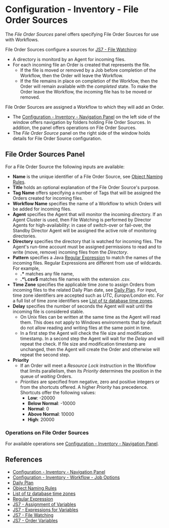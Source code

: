 # Configuration - Inventory - File Order Sources

The *File Order Sources* panel offers specifying File Order Sources for use with Workflows.

File Order Sources configure a sources for [JS7 - File Watching](https://kb.sos-berlin.com/display/JS7/JS7+-+File+Watching): 

- A directory is monitord by an Agent for incoming files.
- For each incoming file an Order is created that represents the file. 
  - If the file is moved or removed by a Job before completion of the Workflow, then the Order will leave the Workflow.
  - If the file remains in place on completion of the Workfow, then the Order will remain available with the *completed* state. To make the Order leave the Workflow, the incoming file has to be moved or removed.

File Order Sources are assigned a Workflow to which they will add an Order.

- The [Configuration - Inventory - Navigation Panel](/configuration-inventory-navigation) on the left side of the window offers navigation by folders holding File Order Sources. In addition, the panel offers operations on File Order Sources.
- The *File Order Source* panel on the right side of the window holds details for File Order Source configuration.

## File Order Sources Panel

For a File Order Source the following inputs are available:

- **Name** is the unique identifier of a File Order Source, see [Object Naming Rules](/object-naming-rules).
- **Title** holds an optional explanation of the File Order Source's purpose.
- **Tag Name** offers specifying a number of Tags that will be assigned the Orders created for incoming files.
- **Workflow Name** specifies the name of a Workflow to which Orders will be added for incoming files.
- **Agent** specifies the Agent that will monitor the incoming directory.  If an Agent Cluster is used, then File Watching is performed by Director Agents for high-availability: in case of switch-over or fail-over, the Standby Director Agent will be assigned the active role of monitoring directories.
- **Directory** specifies the directory that is watched for incoming files. The Agent's run-time account must be assigned permissions to read and to write (move, remove) incoming files from the *Directory*.
- **Pattern** specifies a Java [Regular Expression](https://en.wikipedia.org/wiki/Regular_expression) to match the names of the incoming files. Regular Expressions are different from use of wildcards. For example, 
  - **.\*** matches any file name,
  - **.\*\\.csv$** matches file names with the extension .csv.
- **Time Zone** specifies the applicable time zone to assign Orders from incoming files to the related Daily Plan date, see [Daily Plan](/daily-plan). For input, time zone identifiers are accepted such as *UTC*, *Europe/London* etc. For a full list of time zone identifiers see [List of tz database time zones](https://en.wikipedia.org/wiki/List_of_tz_database_time_zones).
- **Delay** specifies the number of seconds the Agent will wait until the incoming file is considered stable.
  - On Unix files can be written at the same time as the Agent will read them. This does not apply to Windows environments that by default do not allow reading and writing files at the same point in time.
  - In a first step the Agent will check the file size and modification timestamp. In a second step the Agent will wait for the *Delay* and will repeat the check. If file size and modification timestamp are unchanged, then the Agent will create the Order and otherwise will repeat the second step.
- **Priority**
  - If an Order will meet a *Resource Lock* instruction in the Workflow that limits parallelism, then its *Priority* determines the position in the queue of *waiting* Orders.
  - *Priorities* are specified from negative, zero and positive integers or from the shortcuts offered. A higher *Priority* has precedence. Shortcuts offer the following values:
    - **Low**: -20000
    - **Below Normal**: -10000
    - **Normal**: 0
    - **Above Normal**: 10000
    - **High**: 20000

### Operations on File Order Sources

For available operations see [Configuration - Inventory - Navigation Panel](/configuration-inventory-navigation).

## References

- [Configuration - Inventory - Navigation Panel](/configuration-inventory-navigation)
- [Configuration - Inventory - Workflow - Job Options](/configuration-inventory-workflow-job-options)
- [Daily Plan](/daily-plan)
- [Object Naming Rules](/object-naming-rules)
- [List of tz database time zones](https://en.wikipedia.org/wiki/List_of_tz_database_time_zones)
- [Regular Expression](https://en.wikipedia.org/wiki/Regular_expression)
- [JS7 - Assignment of Variables](https://kb.sos-berlin.com/display/JS7/JS7+-+Assignment+of+Variables)
- [JS7 - Expressions for Variables](https://kb.sos-berlin.com/display/JS7/JS7+-+Expressions+for+Variables)
- [JS7 - File Watching](https://kb.sos-berlin.com/display/JS7/JS7+-+File+Watching)
- [JS7 - Order Variables](https://kb.sos-berlin.com/display/JS7/JS7+-+Order+Variables)
